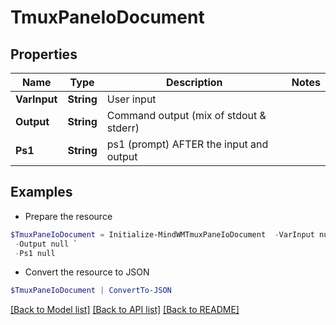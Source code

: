# TmuxPaneIoDocument
## Properties

Name | Type | Description | Notes
------------ | ------------- | ------------- | -------------
**VarInput** | **String** | User input | 
**Output** | **String** | Command output (mix of stdout &amp; stderr) | 
**Ps1** | **String** | ps1 (prompt) AFTER the input and output | 

## Examples

- Prepare the resource
```powershell
$TmuxPaneIoDocument = Initialize-MindWMTmuxPaneIoDocument  -VarInput null `
 -Output null `
 -Ps1 null
```

- Convert the resource to JSON
```powershell
$TmuxPaneIoDocument | ConvertTo-JSON
```

[[Back to Model list]](../README.md#documentation-for-models) [[Back to API list]](../README.md#documentation-for-api-endpoints) [[Back to README]](../README.md)

